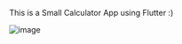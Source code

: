 This is a Small Calculator App  using Flutter :)

![image](https://user-images.githubusercontent.com/67033021/183526315-2870ec1b-d7ee-49e1-8631-8f51fc161593.png)
